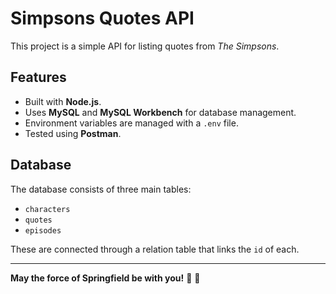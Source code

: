 # Simpsons Quotes API

This project is a simple API for listing quotes from *The Simpsons*.

## Features
- Built with **Node.js**.
- Uses **MySQL** and **MySQL Workbench** for database management.
- Environment variables are managed with a `.env` file.
- Tested using **Postman**.

## Database
The database consists of three main tables:
- `characters`
- `quotes`
- `episodes`

These are connected through a relation table that links the `id` of each.

---

**May the force of Springfield be with you!** 🍩 💛